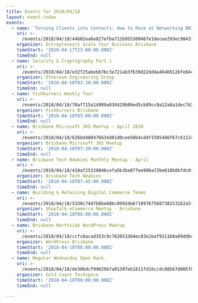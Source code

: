 ```yaml
---
title: Events for 2018/04/18
layout: event-index
events:
  - name: 'Turning Clients into Contacts: How to Rock at Networking BRISBANE Workshop'
    uri: >-
      /events/2018/04/18/44b02ea6e827efba712b955300467e1decee293ec9843fc4ea882bc5e0630a5a
    organizer: Entrepreneurs Scale Your Business Brisbane
    timeStart: '2018-04-17T23:00:00.000Z'
    timeEnd: null
  - name: Security & Cryptography Part 1
    uri: >-
      /events/2018/04/18/e32f25abebb7bc3e721ab3f639d22dd4a4646912bfe8442c82a6596e58cce406
    organizer: Ethereum Engineering Group
    timeStart: '2018-04-18T02:30:00.000Z'
    timeEnd: null
  - name: Fishburners Weekly Tour
    uri: >-
      /events/2018/04/18/70af715a14989a030429b86ed5cb89cc9a12a8a1dec7d3ac0e8a010c2b7a5c2c
    organizer: Fishburners Brisbane
    timeStart: '2018-04-18T03:00:00.000Z'
    timeEnd: null
  - name: Brisbane Microsoft 365 Meetup – April 2018
    uri: >-
      /events/2018/04/18/626bd488476634d01d0cee58b4cd4f1505486f67cb112457a4f1004bf6737f83
    organizer: Brisbane Microsoft 365 Meetup
    timeStart: '2018-04-18T07:30:00.000Z'
    timeEnd: null
  - name: Brisbane Tech Newbies Monthly Meetup - April
    uri: >-
      /events/2018/04/18/410af25320846cefa5b3ba07fee906a72be618b8bfdc0fa869f9c949352e7b0b
    organizer: Brisbane Tech Newbies
    timeStart: '2018-04-18T07:45:00.000Z'
    timeEnd: null
  - name: Building & Retaining Digital Commerce Teams
    uri: >-
      /events/2018/04/18/5330c74d7b8be88bc0992de671097675687382531b2a5f2fe63809f0eafbeb0d
    organizer: ShopTalk eCommerce Meetup - Brisbane
    timeStart: '2018-04-18T08:00:00.000Z'
    timeEnd: null
  - name: Brisbane Northside WordPress Meetup
    uri: >-
      /events/2018/04/18/ccfc6acad353c9c762053364ec83e1baf9311b8a09ddb4402d4cfa723397617d
    organizer: WordPress Brisbane
    timeStart: '2018-04-18T08:00:00.000Z'
    timeEnd: null
  - name: Regular Wednesday Open Hack.
    uri: >-
      /events/2018/04/18/de30bdcf99029b7a01397eb1811fd16ccdc88567d005f819850cc77ec95b85c5
    organizer: Gold Coast Techspace
    timeStart: '2018-04-18T09:00:00.000Z'
    timeEnd: null

---
```

